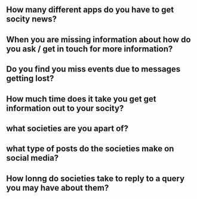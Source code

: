 
## How many different apps do you have to get socity news?

## When you are missing information about how do you ask / get in touch for more information?

## Do you find you miss events due to messages getting lost?

## How much time does it take you get get information out to your socity?

## what societies are you apart of?

## what type of posts do the societies make on social media?

## How lonng do societies take to reply to a query you may have about them? 


